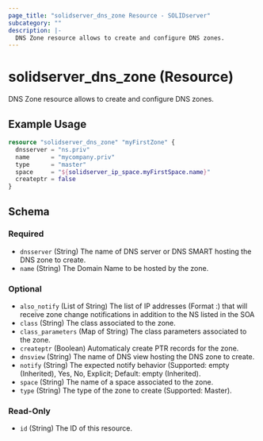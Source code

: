 ```yaml
---
page_title: "solidserver_dns_zone Resource - SOLIDserver"
subcategory: ""
description: |-
  DNS Zone resource allows to create and configure DNS zones.
---
```


# solidserver_dns_zone (Resource)

DNS Zone resource allows to create and configure DNS zones.

## Example Usage

```terraform
resource "solidserver_dns_zone" "myFirstZone" {
  dnsserver = "ns.priv"
  name      = "mycompany.priv"
  type      = "master"
  space     = "${solidserver_ip_space.myFirstSpace.name}"
  createptr = false
}
```
<!-- schema generated by tfplugindocs -->
## Schema

### Required

- `dnsserver` (String) The name of DNS server or DNS SMART hosting the DNS zone to create.
- `name` (String) The Domain Name to be hosted by the zone.

### Optional

- `also_notify` (List of String) The list of IP addresses (Format <IP>:<Port>) that will receive zone change notifications in addition to the NS listed in the SOA
- `class` (String) The class associated to the zone.
- `class_parameters` (Map of String) The class parameters associated to the zone.
- `createptr` (Boolean) Automaticaly create PTR records for the zone.
- `dnsview` (String) The name of DNS view hosting the DNS zone to create.
- `notify` (String) The expected notify behavior (Supported: empty (Inherited), Yes, No, Explicit; Default: empty (Inherited).
- `space` (String) The name of a space associated to the zone.
- `type` (String) The type of the zone to create (Supported: Master).

### Read-Only

- `id` (String) The ID of this resource.


